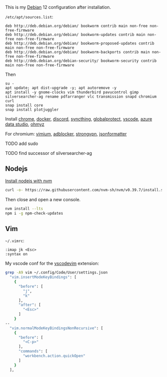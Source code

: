 This is my [Debian](https://distrowatch.com/table.php?distribution=debian) 12 configuration after installation.

`/etc/apt/sources.list`:

```
deb http://deb.debian.org/debian/ bookworm contrib main non-free non-free-firmware
deb http://deb.debian.org/debian/ bookworm-updates contrib main non-free non-free-firmware
deb http://deb.debian.org/debian/ bookworm-proposed-updates contrib main non-free non-free-firmware
deb http://deb.debian.org/debian/ bookworm-backports contrib main non-free non-free-firmware
deb http://deb.debian.org/debian-security/ bookworm-security contrib main non-free non-free-firmware
```

Then

```
su -
apt update; apt dist-upgrade -y; apt autoremove -y
apt install -y gnome-clocks vim thunderbird pavucontrol gimp silversearcher-ag rename pdfarranger vlc transmission snapd chromium curl
snap install core
snap install plotjuggler
```

Install 
[chrome](https://www.google.com/chrome/dr/download/), 
[docker](https://docs.docker.com/engine/install/debian/), 
[discord](https://discord.com/download), 
[syncthing](https://syncthing.net/), 
[globalprotect](https://github.com/yuezk/GlobalProtect-openconnect), 
[vscode](https://code.visualstudio.com/), 
[azure data studio](https://azure.microsoft.com/en-us/products/data-studio/), 
[ohmyz](https://ohmyz.sh/)

For chromium: 
[vimium](https://chromewebstore.google.com/detail/vimium/dbepggeogbaibhgnhhndojpepiihcmeb), 
[adblocker](https://chromewebstore.google.com/detail/adblocker-ultimate/ohahllgiabjaoigichmmfljhkcfikeof), 
[strongvpn](https://chromewebstore.google.com/detail/strongvpn-the-fastest-pro/ahcoedgggbhcdgmhhhhliafnbcifmdln), 
[jsonformatter](https://chromewebstore.google.com/detail/json-formatter/bcjindcccaagfpapjjmafapmmgkkhgoa)

TODO add sudo

TODO find successor of silversearcher-ag

## Nodejs

[Install nodejs with nvm](https://github.com/nvm-sh/nvm#install--update-script)

```bash
curl -o- https://raw.githubusercontent.com/nvm-sh/nvm/v0.39.7/install.sh | bash
```

Then close and open a new console.

```bash
nvm install --lts
npm i -g npm-check-updates
```

## Vim

`~/.vimrc`:

```
:imap jk <Esc>
:syntax on
```


My vscode conf for the [vscodevim](https://marketplace.visualstudio.com/items?itemName=vscodevim.vim) extension:
```bash
grep -A9 vim ~/.config/Code/User/settings.json
  "vim.insertModeKeyBindings": [
    {
      "before": [
        "j",
        "k"
      ],
      "after": [
        "<Esc>"
      ]
    }
--
  "vim.normalModeKeyBindingsNonRecursive": [
    {
      "before": [
        "<C-p>"
      ],
      "commands": [
        "workbench.action.quickOpen"
      ]
    }
  ],
```
